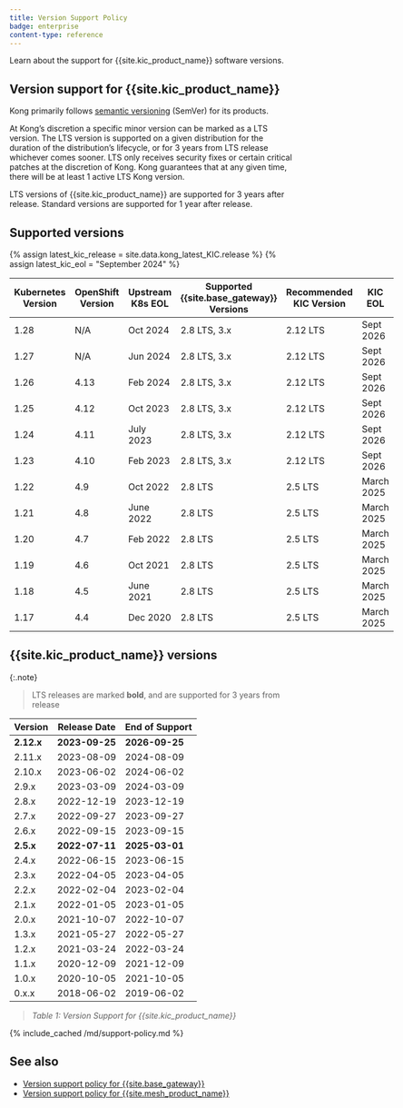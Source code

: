 ```yaml
---
title: Version Support Policy
badge: enterprise
content-type: reference
---
```


Learn about the support for {{site.kic_product_name}} software versions.

## Version support for {{site.kic_product_name}}

Kong primarily follows [semantic versioning](https://semver.org/) (SemVer) for its products.

At Kong’s discretion a specific minor version can be marked as a LTS version. The LTS version is supported on a given distribution for the duration of the distribution’s lifecycle, or for 3 years from LTS release whichever comes sooner. LTS only receives security fixes or certain critical patches at the discretion of Kong. Kong guarantees that at any given time, there will be at least 1 active LTS Kong version.

LTS versions of {{site.kic_product_name}} are supported for 3 years after release. Standard versions are supported for 1 year after release.

## Supported versions

{% assign latest_kic_release = site.data.kong_latest_KIC.release %}
{% assign latest_kic_eol = "September 2024" %}

<table style="display:table" width="100%">
<thead>
<tr>
  <th>Kubernetes Version</th>
  <th>OpenShift Version</th>
  <th>Upstream K8s EOL</th>
  <th>Supported {{site.base_gateway}} Versions</th>
  <th>Recommended KIC Version</th>
  <th>KIC EOL</th>
</tr>
</thead>
<tbody>
  <tr>
    <td>1.28</td>
    <td>N/A</td>
    <td>Oct 2024</td>
    <td>2.8 LTS, 3.x</td>
    <td>2.12 LTS</td>
    <td>Sept 2026</td>
  </tr>
  <tr>
    <td>1.27</td>
    <td>N/A</td>
    <td>Jun 2024</td>
    <td>2.8 LTS, 3.x</td>
    <td>2.12 LTS</td>
    <td>Sept 2026</td>
  </tr>
  <tr>
    <td>1.26</td>
    <td>4.13</td>
    <td>Feb 2024</td>
    <td>2.8 LTS, 3.x</td>
    <td>2.12 LTS</td>
    <td>Sept 2026</td>
  </tr>
  <tr>
    <td>1.25</td>
    <td>4.12</td>
    <td>Oct 2023</td>
    <td>2.8 LTS, 3.x</td>
    <td>2.12 LTS</td>
    <td>Sept 2026</td>
  </tr>
  <tr>
    <td>1.24</td>
    <td>4.11</td>
    <td>July 2023</td>
    <td>2.8 LTS, 3.x</td>
    <td>2.12 LTS</td>
    <td>Sept 2026</td>
  </tr>
  <tr>
    <td>1.23</td>
    <td>4.10</td>
    <td>Feb 2023</td>
    <td>2.8 LTS, 3.x</td>
    <td>2.12 LTS</td>
    <td>Sept 2026</td>
  </tr>
  <tr>
    <td>1.22</td>
    <td>4.9</td>
    <td>Oct 2022</td>
    <td>2.8 LTS</td>
    <td>2.5 LTS</td>
    <td>March 2025</td>
  </tr>
  <tr>
    <td>1.21</td>
    <td>4.8</td>
    <td>June 2022</td>
    <td>2.8 LTS</td>
    <td>2.5 LTS</td>
    <td>March 2025</td>
  </tr>
  <tr>
    <td>1.20</td>
    <td>4.7</td>
    <td>Feb 2022</td>
    <td>2.8 LTS</td>
    <td>2.5 LTS</td>
    <td>March 2025</td>
  </tr>
  <tr>
    <td>1.19</td>
    <td>4.6</td>
    <td>Oct 2021</td>
    <td>2.8 LTS</td>
    <td>2.5 LTS</td>
    <td>March 2025</td>
  </tr>
  <tr>
    <td>1.18</td>
    <td>4.5</td>
    <td>June 2021</td>
    <td>2.8 LTS</td>
    <td>2.5 LTS</td>
    <td>March 2025</td>
  </tr>
  <tr>
    <td>1.17</td>
    <td>4.4</td>
    <td>Dec 2020</td>
    <td>2.8 LTS</td>
    <td>2.5 LTS</td>
    <td>March 2025</td>
  </tr>
</tbody>
</table>

## {{site.kic_product_name}} versions

{:.note}
> LTS releases are marked **bold**, and are supported for 3 years from release

|  Version   |   Release Date   | End of Support |
|------------|------------------|----------------|
| **2.12.x** |  **2023-09-25**  | **2026-09-25** |
|   2.11.x   |    2023-08-09    |   2024-08-09   |
|   2.10.x   |    2023-06-02    |   2024-06-02   |
|   2.9.x    |    2023-03-09    |   2024-03-09   |
|   2.8.x    |    2022-12-19    |   2023-12-19   |
|   2.7.x    |    2022-09-27    |   2023-09-27   |
|   2.6.x    |    2022-09-15    |   2023-09-15   |
| **2.5.x**  |  **2022-07-11**  | **2025-03-01** |
|   2.4.x    |    2022-06-15    |   2023-06-15   |
|   2.3.x    |    2022-04-05    |   2023-04-05   |
|   2.2.x    |    2022-02-04    |   2023-02-04   |
|   2.1.x    |    2022-01-05    |   2023-01-05   |
|   2.0.x    |    2021-10-07    |   2022-10-07   |
|   1.3.x    |    2021-05-27    |   2022-05-27   |
|   1.2.x    |    2021-03-24    |   2022-03-24   |
|   1.1.x    |    2020-12-09    |   2021-12-09   |
|   1.0.x    |    2020-10-05    |   2021-10-05   |
|   0.x.x    |    2018-06-02    |   2019-06-02   |

> *Table 1: Version Support for {{site.kic_product_name}}*

{% include_cached /md/support-policy.md %}

## See also
* [Version support policy for {{site.base_gateway}}](/gateway/latest/support-policy/)
* [Version support policy for {{site.mesh_product_name}}](/mesh/latest/support-policy/)
